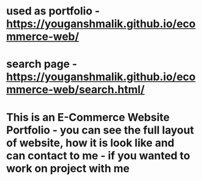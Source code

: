 # used as portfolio - https://youganshmalik.github.io/ecommerce-web/
# search page - https://youganshmalik.github.io/ecommerce-web/search.html/
# This is an E-Commerce Website Portfolio - you can see the full layout of website, how it is look like and can contact to me - if you wanted to work on project with me
